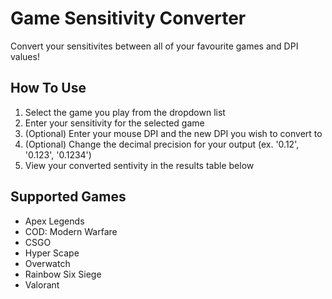 # Game Sensitivity Converter
Convert your sensitivites between all of your favourite games and DPI values!

## How To Use
1. Select the game you play from the dropdown list
2. Enter your sensitivity for the selected game
3. (Optional) Enter your mouse DPI and the new DPI you wish to convert to
4. (Optional) Change the decimal precision for your output (ex. '0.12', '0.123', '0.1234')
5. View your converted sentivity in the results table below

## Supported Games
- Apex Legends
- COD: Modern Warfare
- CSGO
- Hyper Scape
- Overwatch
- Rainbow Six Siege
- Valorant